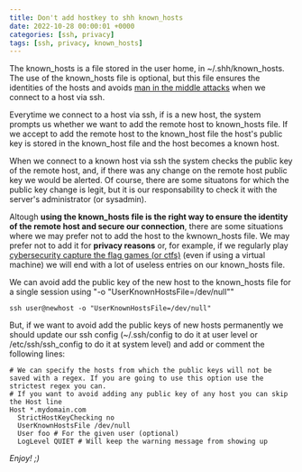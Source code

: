 ```yaml
---
title: Don't add hostkey to shh known_hosts 
date: 2022-10-28 00:00:01 +0000
categories: [ssh, privacy]
tags: [ssh, privacy, known_hosts] 
---
```


The known_hosts is a file stored in the user home, in ~/.shh/known_hosts.
The use of the known_hosts file is optional, but this file ensures the identities of the hosts and avoids [man in the middle attacks](https://en.wikipedia.org/wiki/Man-in-the-middle_attack) when we connect to a host via ssh.

Everytime we connect to a host via ssh, if is a new host, the system prompts us whether we want to add the remote host to known_hosts file.
If we accept to add the remote host to the known_host file the host's public key is stored in the known_host file and the host becomes a known host.

When we connect to a known host via ssh the system checks the public key of the remote host, and, if there was any change on the remote host public key we would be alerted.
Of course, there are some situatons for which the public key change is legit, but it is our responsability to check it with the server's administrator (or sysadmin).

Altough **using the known_hosts file is the right way to ensure the identity of the remote host and secure our connection**, there are some situations where we may prefer not to add the host to the kwnown_hosts file.
We may prefer not to add it for **privacy reasons** or, for example, if we regularly play [cybersecurity capture the flag games (or ctfs)](https://en.wikipedia.org/wiki/Capture_the_flag_(cybersecurity)) (even if using a virtual machine) we will end with a lot of useless entries on our known_hosts file.

We can avoid add the public key of the new host to the known_hosts file for a single session using "-o "UserKnownHostsFile=/dev/null""

```shell
ssh user@newhost -o "UserKnownHostsFile=/dev/null"
```

But, if we want to avoid add the public keys of new hosts permanently we should update our ssh config (~/.ssh/config to do it at user level or /etc/ssh/ssh_config to do it at system level) and add or comment the following lines:

```
# We can specify the hosts from which the public keys will not be saved with a regex. If you are going to use this option use the strictest regex you can.
# If you want to avoid adding any public key of any host you can skip the Host line
Host *.mydomain.com
  StrictHostKeyChecking no
  UserKnownHostsFile /dev/null
  User foo # For the given user (optional)
  LogLevel QUIET # Will keep the warning message from showing up
```

_Enjoy! ;)_
